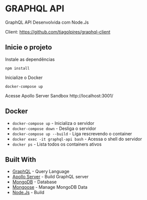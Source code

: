 # GRAPHQL API 
GraphQL API Desenvolvida com Node.Js

Client: https://github.com/tiagolpires/graphql-client
## Inicie o projeto
Instale as dependências
```
npm install
```
Inicialize o Docker
```
docker-compose up
```
Acesse Apollo Server Sandbox
http://localhost:3001/
## Docker
* `docker-compose up` - Inicializa o servidor
* `docker-compose down` - Desliga o servidor
* `docker-compose up --build` - Liga rescrevendo o container
* `docker exec -it graphql-api bash` - Acessa o shell do servidor
* `docker ps` - Lista todos os containers ativos
## Built With
- [GraphQL](https://graphql.org/) - Query Language
- [Apollo Server](https://www.apollographql.com/docs/apollo-server/) - Build GraphQL server
- [MongoDB](https://www.mongodb.com/) - Database
- [Mongoose](https://mongoosejs.com/) - Manage MongoDB Data
- [Node.Js](https://nodejs.org/en/) - Build
